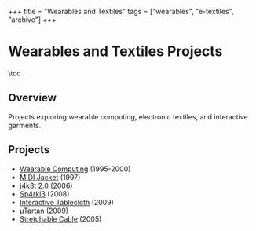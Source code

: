 +++
title = "Wearables and Textiles"
tags = ["wearables", "e-textiles", "archive"]
+++

# Wearables and Textiles Projects

\toc

## Overview

Projects exploring wearable computing, electronic textiles, and interactive garments.

## Projects

* [Wearable Computing](/projects/wearables-and-textiles/wearable-computing/) (1995-2000)
* [MIDI Jacket](/projects/wearables-and-textiles/midi-jacket/) (1997)
* [j4k3t 2.0](/projects/wearables-and-textiles/j4k3t-20/) (2006)
* [Sp4rkl3](/projects/wearables-and-textiles/sp4rkl3/) (2008)
* [Interactive Tablecloth](/projects/wearables-and-textiles/interactive-tablecloth/) (2009)
* [µTartan](/projects/wearables-and-textiles/utartan/) (2009)
* [Stretchable Cable](/projects/wearables-and-textiles/stretchable-cable/) (2005)